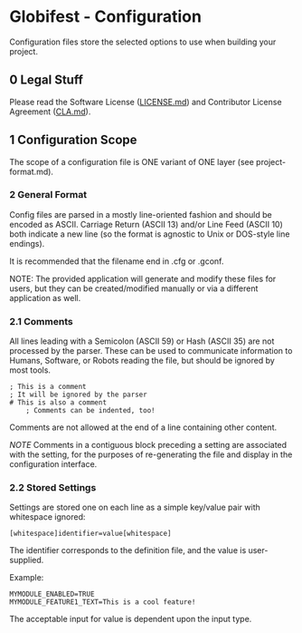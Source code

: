 # Globifest - Configuration

Configuration files store the selected options to use when building your project.

## 0 Legal Stuff

Please read the Software License ([LICENSE.md](../LICENSE.md)) and Contributor License Agreement ([CLA.md](../CLA.md)).

## 1 Configuration Scope

The scope of a configuration file is ONE variant of ONE layer (see project-format.md).

### 2 General Format

Config files are parsed in a mostly line-oriented fashion and should be encoded as ASCII.  Carriage Return (ASCII 13) and/or Line Feed (ASCII 10) both indicate a new line (so the format is agnostic to Unix or DOS-style line endings).

It is recommended that the filename end in .cfg or .gconf.

NOTE: The provided application will generate and modify these files for users, but they can be created/modified manually or via a different application as well.

### 2.1 Comments

All lines leading with a Semicolon (ASCII 59) or Hash (ASCII 35) are not processed by the parser.  These can be used to communicate information to Humans, Software, or Robots reading the file, but should be ignored by most tools.

    ; This is a comment
    ; It will be ignored by the parser
    # This is also a comment
        ; Comments can be indented, too!

Comments are not allowed at the end of a line containing other content.

*NOTE* Comments in a contiguous block preceding a setting are associated with the setting, for the purposes of re-generating the file and display in the configuration interface.

### 2.2 Stored Settings

Settings are stored one on each line as a simple key/value pair with whitespace ignored:

    [whitespace]identifier=value[whitespace]

The identifier corresponds to the definition file, and the value is user-supplied.

Example:

    MYMODULE_ENABLED=TRUE
    MYMODULE_FEATURE1_TEXT=This is a cool feature!

The acceptable input for value is dependent upon the input type.